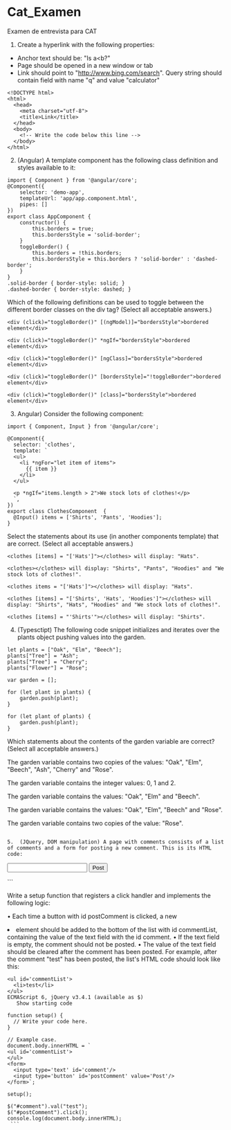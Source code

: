 # Cat_Examen
Examen de entrevista para CAT

1. Create a hyperlink with the following properties:
- Anchor text should be: "Is a<b?"
- Page should be opened in a new window or tab
- Link should point to "http://www.bing.com/search". Query string should contain field with name "q" and value "calculator"

```
<!DOCTYPE html>
<html>
  <head>
    <meta charset="utf-8">
    <title>Link</title>
  </head>
  <body>
    <!-- Write the code below this line -->
  </body>
</html>
```  
2. (Angular) A template component has the following class definition and styles available to it:
```
import { Component } from '@angular/core';
@Component({
    selector: 'demo-app',
    templateUrl: 'app/app.component.html',
    pipes: []
})
export class AppComponent {
    constructor() {
        this.borders = true;
        this.bordersStyle = 'solid-border';
    }
    toggleBorder() {
        this.borders = !this.borders;
        this.bordersStyle = this.borders ? 'solid-border' : 'dashed-border';
    }
}
.solid-border { border-style: solid; }
.dashed-border { border-style: dashed; }
```

Which of the following definitions can be used to toggle between the different border classes on the div tag?
(Select all acceptable answers.)
 
 ```
<div (click)="toggleBorder()" [(ngModel)]="bordersStyle">bordered element</div>
 
<div (click)="toggleBorder()" *ngIf="bordersStyle">bordered element</div>
 
<div (click)="toggleBorder()" [ngClass]="bordersStyle">bordered element</div>
 
<div (click)="toggleBorder()" [bordersStyle]="!toggleBorder">bordered element</div>
 
<div (click)="toggleBorder()" [class]="bordersStyle">bordered element</div>
```

3. Angular) Consider the following component:

```
import { Component, Input } from '@angular/core';

@Component({
  selector: 'clothes',
  template: `
  <ul>
    <li *ngFor="let item of items">
      {{ item }}
    </li>
  </ul>
  
  <p *ngIf="items.length > 2">We stock lots of clothes!</p>
  `,
})
export class ClothesComponent  {
  @Input() items = ['Shirts', 'Pants', 'Hoodies'];
}
```

Select the statements about its use (in another components template) that are correct.
(Select all acceptable answers.)
 
 ```
<clothes [items] = "['Hats']"></clothes> will display: "Hats".
 
<clothes></clothes> will display: "Shirts", "Pants", "Hoodies" and "We stock lots of clothes!".
 
<clothes items = "['Hats']"></clothes> will display: "Hats".
 
<clothes [items] = "['Shirts', 'Hats', 'Hoodies']"></clothes> will display: "Shirts", "Hats", "Hoodies" and "We stock lots of clothes!".
 
<clothes [items] = "'Shirts'"></clothes> will display: "Shirts".
```

4.	(Typesctipt) The following code snippet initializes and iterates over the plants object pushing values into the garden.

```
let plants = ["Oak", "Elm", "Beech"];
plants["Tree"] = "Ash";
plants["Tree"] = "Cherry";
plants["Flower"] = "Rose";

var garden = [];

for (let plant in plants) {
    garden.push(plant);
}

for (let plant of plants) {
    garden.push(plant);
}
```

Which statements about the contents of the garden variable are correct?
(Select all acceptable answers.)

The garden variable contains two copies of the values: "Oak", "Elm", "Beech", "Ash", "Cherry" and "Rose".
 
The garden variable contains the integer values: 0, 1 and 2.
 
The garden variable contains the values: "Oak", "Elm" and "Beech".
 
The garden variable contains the values: "Oak", "Elm", "Beech" and "Rose".
 
The garden variable contains two copies of the value: "Rose".
```

5.	(JQuery, DOM manipulation) A page with comments consists of a list of comments and a form for posting a new comment. This is its HTML code:

```
<ul id='commentList'>
</ul>
<form>
  <input type='text' id='comment'/>
  <input type='button' id='postComment' value='Post'/>
</form>
```

Write a setup function that registers a click handler and implements the following logic:

•	Each time a button with id postComment is clicked, a new <li> element should be added to the bottom of the list with id commentList, containing the value of the text field with the id comment.
•	If the text field is empty, the comment should not be posted.
•	The value of the text field should be cleared after the comment has been posted.
For example, after the comment "test" has been posted, the list's HTML code should look like this:

```
<ul id='commentList'>
  <li>test</li>
</ul>
ECMAScript 6, jQuery v3.4.1 (available as $)   
   Show starting code
 
function setup() {
  // Write your code here.
}

// Example case. 
document.body.innerHTML = `
<ul id='commentList'>
</ul>
<form>
  <input type='text' id='comment'/>
  <input type='button' id='postComment' value='Post'/>
</form>`;

setup();

$("#comment").val("test");
$("#postComment").click();
console.log(document.body.innerHTML);
 ```
